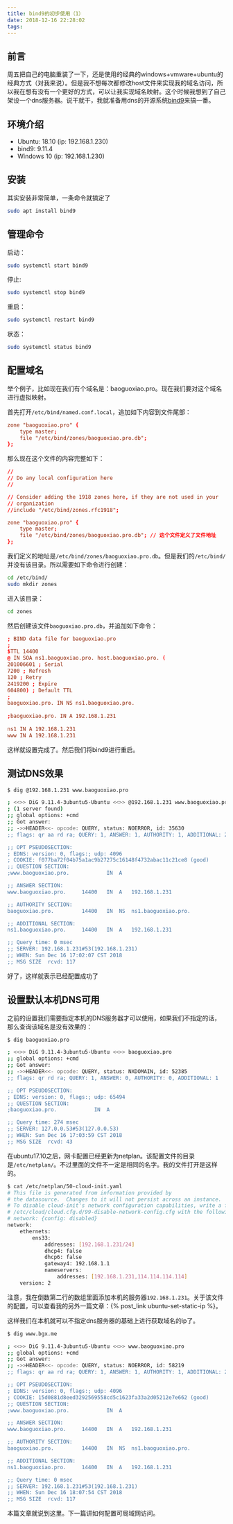 ```yaml
---
title: bind9的初步使用（1）
date: 2018-12-16 22:28:02
tags:
---
```

## 前言

周五把自己的电脑重装了一下，还是使用的经典的windows+vmware+ubuntu的经典方式（对我来说）。但是我不想每次都修改host文件来实现我的域名访问，所以我在想有没有一个更好的方式，可以让我实现域名映射。这个时候我想到了自己架设一个dns服务器。说干就干，我就准备用dns的开源系统[bind9](https://www.isc.org/downloads/bind/)来搞一番。

## 环境介绍

- Ubuntu: 18.10 (ip: 192.168.1.230)
- bind9: 9.11.4
- Windows 10 (ip: 192.168.1.230)

## 安装

其实安装非常简单，一条命令就搞定了

```bash
sudo apt install bind9
```

## 管理命令

启动：

```bash
sudo systemctl start bind9
```

停止:

```bash
sudo systemctl stop bind9
```

重启：

```bash
sudo systemctl restart bind9
```

状态：

```bash
sudo systemctl status bind9
```

## 配置域名

举个例子，比如现在我们有个域名是：baoguoxiao.pro。现在我们要对这个域名进行虚拟映射。

首先打开`/etc/bind/named.conf.local`，追加如下内容到文件尾部：

```conf
zone "baoguoxiao.pro" {
    type master;
    file "/etc/bind/zones/baoguoxiao.pro.db";
};
```

那么现在这个文件的内容完整如下：

```conf
//
// Do any local configuration here
//

// Consider adding the 1918 zones here, if they are not used in your
// organization
//include "/etc/bind/zones.rfc1918";

zone "baoguoxiao.pro" {
    type master;
    file "/etc/bind/zones/baoguoxiao.pro.db"; // 这个文件定义了文件地址
};
```

我们定义的地址是`/etc/bind/zones/baoguoxiao.pro.db`。但是我们的`/etc/bind/`并没有该目录。所以需要如下命令进行创建：

```bash
cd /etc/bind/
sudo mkdir zones
```

进入该目录：

```bash
cd zones
```

然后创建该文件`baoguoxiao.pro.db`，并追加如下命令：

```conf
; BIND data file for baoguoxiao.pro
;
$TTL 14400
@ IN SOA ns1.baoguoxiao.pro. host.baoguoxiao.pro. (
201006601 ; Serial
7200 ; Refresh
120 ; Retry
2419200 ; Expire
604800) ; Default TTL
;
baoguoxiao.pro. IN NS ns1.baoguoxiao.pro.
 
;baoguoxiao.pro. IN A 192.168.1.231
 
ns1 IN A 192.168.1.231
www IN A 192.168.1.231
```

这样就设置完成了。然后我们将bind9进行重启。

## 测试DNS效果

```bash
$ dig @192.168.1.231 www.baoguoxiao.pro

; <<>> DiG 9.11.4-3ubuntu5-Ubuntu <<>> @192.168.1.231 www.baoguoxiao.pro
; (1 server found)
;; global options: +cmd
;; Got answer:
;; ->>HEADER<<- opcode: QUERY, status: NOERROR, id: 35630
;; flags: qr aa rd ra; QUERY: 1, ANSWER: 1, AUTHORITY: 1, ADDITIONAL: 2

;; OPT PSEUDOSECTION:
; EDNS: version: 0, flags:; udp: 4096
; COOKIE: f077ba72f04b75a1ac9b27275c16148f4732abac11c21ce8 (good)
;; QUESTION SECTION:
;www.baoguoxiao.pro.			IN	A

;; ANSWER SECTION:
www.baoguoxiao.pro.		14400	IN	A	192.168.1.231

;; AUTHORITY SECTION:
baoguoxiao.pro.			14400	IN	NS	ns1.baoguoxiao.pro.

;; ADDITIONAL SECTION:
ns1.baoguoxiao.pro.		14400	IN	A	192.168.1.231

;; Query time: 0 msec
;; SERVER: 192.168.1.231#53(192.168.1.231)
;; WHEN: Sun Dec 16 17:02:07 CST 2018
;; MSG SIZE  rcvd: 117
```

好了，这样就表示已经配置成功了

## 设置默认本机DNS可用

之前的设置我们需要指定本机的DNS服务器才可以使用，如果我们不指定的话，那么查询该域名是没有效果的：

```bash
$ dig baoguoxiao.pro

; <<>> DiG 9.11.4-3ubuntu5-Ubuntu <<>> baoguoxiao.pro
;; global options: +cmd
;; Got answer:
;; ->>HEADER<<- opcode: QUERY, status: NXDOMAIN, id: 52385
;; flags: qr rd ra; QUERY: 1, ANSWER: 0, AUTHORITY: 0, ADDITIONAL: 1

;; OPT PSEUDOSECTION:
; EDNS: version: 0, flags:; udp: 65494
;; QUESTION SECTION:
;baoguoxiao.pro.			IN	A

;; Query time: 274 msec
;; SERVER: 127.0.0.53#53(127.0.0.53)
;; WHEN: Sun Dec 16 17:03:59 CST 2018
;; MSG SIZE  rcvd: 43
```

在ubuntu17.10之后，网卡配置已经更新为netplan。该配置文件的目录是`/etc/netplan/`。不过里面的文件不一定是相同的名字。我的文件打开是这样的。

```bash
$ cat /etc/netplan/50-cloud-init.yaml 
# This file is generated from information provided by
# the datasource.  Changes to it will not persist across an instance.
# To disable cloud-init's network configuration capabilities, write a file
# /etc/cloud/cloud.cfg.d/99-disable-network-config.cfg with the following:
# network: {config: disabled}
network:
    ethernets:
        ens33:
            addresses: [192.168.1.231/24]
            dhcp4: false
            dhcp6: false
            gateway4: 192.168.1.1
            nameservers:
                addresses: [192.168.1.231,114.114.114.114]
    version: 2
```

注意，我在倒数第二行的数组里面添加本机的服务器`192.168.1.231`。关于该文件的配置，可以查看我的另外一篇文章：{% post_link ubuntu-set-static-ip %}。

这样我们在本机就可以不指定dns服务器的基础上进行获取域名的ip了。

```bash
$ dig www.bgx.me

; <<>> DiG 9.11.4-3ubuntu5-Ubuntu <<>> www.baoguoxiao.pro
;; global options: +cmd
;; Got answer:
;; ->>HEADER<<- opcode: QUERY, status: NOERROR, id: 58219
;; flags: qr aa rd ra; QUERY: 1, ANSWER: 1, AUTHORITY: 1, ADDITIONAL: 2

;; OPT PSEUDOSECTION:
; EDNS: version: 0, flags:; udp: 4096
; COOKIE: 15d0881d8eed3292569558cd5c1623fa33a2d05212e7e662 (good)
;; QUESTION SECTION:
;www.baoguoxiao.pro.			IN	A

;; ANSWER SECTION:
www.baoguoxiao.pro.		14400	IN	A	192.168.1.231

;; AUTHORITY SECTION:
baoguoxiao.pro.			14400	IN	NS	ns1.baoguoxiao.pro.

;; ADDITIONAL SECTION:
ns1.baoguoxiao.pro.		14400	IN	A	192.168.1.231

;; Query time: 0 msec
;; SERVER: 192.168.1.231#53(192.168.1.231)
;; WHEN: Sun Dec 16 18:07:54 CST 2018
;; MSG SIZE  rcvd: 117
```

本篇文章就说到这里。下一篇讲如何配置可局域网访问。
